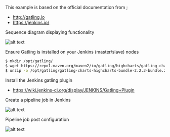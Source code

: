 This example is based on the official documentation from ;
- http://gatling.io
- https://jenkins.io/

Sequence diagram displaying functionality

![alt text](https://github.com/rajanarkenbout/nginx_couchbase/blob/master/nginx_couchbase_sequence_diagram.jpg "Nginx couchbase sequence diagram")

Ensure Gatling is installed on your Jenkins (master/slave) nodes

``` bash
$ mkdir /opt/gatling/
$ wget https://repo1.maven.org/maven2/io/gatling/highcharts/gatling-charts-highcharts-bundle/2.2.3/gatling-charts-highcharts-bundle-2.2.3-bundle.zip -P /opt/gatling/
$ unzip -o /opt/gatling/gatling-charts-highcharts-bundle-2.2.3-bundle.zip -d /opt/gatling
```

Install the Jenkins gatling plugin

- https://wiki.jenkins-ci.org/display/JENKINS/Gatling+Plugin

Create a pipeline job in Jenkins

![alt text](https://github.com/rajanarkenbout/gatling-csv-input/blob/master/jenkins-config.png "Jenkins pipeline job and git config")

Pipeline job post configuration

![alt text](https://github.com/rajanarkenbout/gatling-csv-input/blob/master/jenkins-java-options.png "Jenkins pipeline job and java options")

